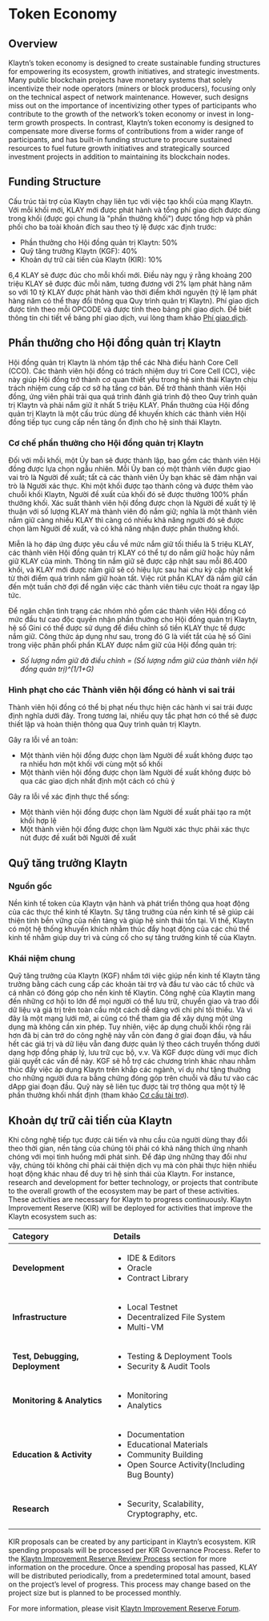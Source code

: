 # Token Economy <a id="token-economy"></a>

## Overview <a id="overview"></a>

Klaytn’s token economy is designed to create sustainable funding structures for empowering its ecosystem, growth initiatives, and strategic investments. Many public blockchain projects have monetary systems that solely incentivize their node operators \(miners or block producers\), focusing only on the technical aspect of network maintenance. However, such designs miss out on the importance of incentivizing other types of participants who contribute to the growth of the network’s token economy or invest in long-term growth prospects. In contrast, Klaytn’s token economy is designed to compensate more diverse forms of contributions from a wider range of participants, and has built-in funding structure to procure sustained resources to fuel future growth initiatives and strategically sourced investment projects in addition to maintaining its blockchain nodes.

## Funding Structure <a id="funding-structure"></a>

Cấu trúc tài trợ của Klaytn chạy liên tục với việc tạo khối của mạng Klaytn. Với mỗi khối mới, KLAY mới được phát hành và tổng phí giao dịch được dùng trong khối \(được gọi chung là "phần thưởng khối"\) được tổng hợp và phân phối cho ba toài khoản đích sau theo tỷ lệ được xác định trước:

* Phần thưởng cho Hội đồng quản trị Klaytn: 50%
* Quỹ tăng trưởng Klaytn \(KGF\): 40%
* Khoản dự trữ cải tiến của Klaytn \(KIR\): 10%

6,4 KLAY sẽ được đúc cho mỗi khối mới. Điều này ngụ ý rằng khoảng 200 triệu KLAY sẽ được đúc mỗi năm, tương đương với 2% lạm phát hàng năm so với 10 tỷ KLAY được phát hành vào thời điểm khởi nguyên \(tỷ lệ lạm phát hàng năm có thể thay đổi thông qua Quy trình quản trị Klaytn\). Phí giao dịch được tính theo mỗi OPCODE và được tính theo bảng phí giao dịch. Để biết thông tin chi tiết về bảng phí giao dịch, vui lòng tham khảo [Phí giao dịch](transaction-fees/transaction-fees.md).

## Phần thưởng cho Hội đồng quản trị Klaytn <a id="klaytn-governance-council-reward"></a>

Hội đồng quản trị Klaytn là nhóm tập thể các Nhà điều hành Core Cell \(CCO\). Các thành viên hội đồng có trách nhiệm duy trì Core Cell \(CC\), việc này giúp Hội đồng trở thành cơ quan thiết yếu trong hệ sinh thái Klaytn chịu trách nhiệm cung cấp cơ sở hạ tầng cơ bản. Để trở thành thành viên Hội đồng, ứng viên phải trải qua quá trình đánh giá trình độ theo Quy trình quản trị Klaytn và phải nắm giữ ít nhất 5 triệu KLAY. Phần thưởng của Hội đồng quản trị Klaytn là một cấu trúc dùng để khuyến khích các thành viên Hội đồng tiếp tục cung cấp nền tảng ổn định cho hệ sinh thái Klaytn.

### Cơ chế phần thưởng cho Hội đồng quản trị Klaytn <a id="klaytn-governance-council-reward-mechanism"></a>

Đối với mỗi khối, một Ủy ban sẽ được thành lập, bao gồm các thành viên Hội đồng được lựa chọn ngẫu nhiên. Mỗi Ủy ban có một thành viên được giao vai trò là Người đề xuất; tất cả các thành viên Ủy bạn khác sẽ đảm nhận vai trò là Người xác thực. Khi một khối được tạo thành công và được thêm vào chuỗi khối Klaytn, Người đề xuất của khối đó sẽ được thưởng 100% phần thưởng khối. Xác suất thành viên hội đồng được chọn là Người đề xuất tỷ lệ thuận với số lượng KLAY mà thành viên đó nắm giữ; nghĩa là một thành viên nắm giữ càng nhiều KLAY thì càng có nhiều khả năng người đó sẽ được chọn làm Người đề xuất, và có khả năng nhận được phần thưởng khối.

Miễn là họ đáp ứng được yêu cầu về mức nắm giữ tối thiểu là 5 triệu KLAY, các thành viên Hội đồng quản trị KLAY có thể tự do nắm giữ hoặc hủy nắm giữ KLAY của mình. Thông tin nắm giữ sẽ được cập nhật sau mỗi 86.400 khối, và KLAY mới được nắm giữ sẽ có hiệu lực sau hai chu kỳ cập nhật kể từ thời điểm quá trình nắm giữ hoàn tất. Việc rút phần KLAY đã nắm giữ cần đến một tuần chờ đợi để ngăn việc các thành viên tiêu cực thoát ra ngay lập tức.

Để ngăn chặn tình trạng các nhóm nhỏ gồm các thành viên Hội đồng có mức đầu tư cao độc quyền nhận phần thưởng cho Hội đồng quản trị Klaytn, hệ số Gini có thể được sử dụng để điều chỉnh số tiền KLAY thực tế được nắm giữ. Công thức áp dụng như sau, trong đó G là viết tắt của hệ số Gini trong việc phân phối phần KLAY được nắm giữ của Hội đồng quản trị:

* _Số lượng nắm giữ đã điều chỉnh = \(Số lượng nắm giữ của thành viên hội đồng quản trị\)^\(1/1+G\)_


### Hình phạt cho các Thành viên hội đồng có hành vi sai trái <a id="penalty-for-misbehaving-council-members"></a>

Thành viên hội đồng có thể bị phạt nếu thực hiện các hành vi sai trái được định nghĩa dưới đây. Trong tương lai, nhiều quy tắc phạt hơn có thể sẽ được thiết lập và hoàn thiện thông qua Quy trình quản trị Klaytn.

Gây ra lỗi về an toàn:

* Một thành viên hội đồng được chọn làm Người đề xuất không được tạo ra nhiều hơn một khối với cùng một số khối
* Một thành viên hội đồng được chọn làm Người đề xuất không được bỏ qua các giao dịch nhất định một cách có chủ ý

Gây ra lỗi về xác định thực thể sống:

* Một thành viên hội đồng được chọn làm Người đề xuất phải tạo ra một khối hợp lệ
* Một thành viên hội đồng được chọn làm Người xác thực phải xác thực nút được đề xuất bởi Người đề xuất

## Quỹ tăng trưởng Klaytn <a id="klaytn-growth-fund"></a>

### Nguồn gốc

Nền kinh tế token của Klaytn vận hành và phát triển thông qua hoạt động của các thực thể kinh tế Klaytn. Sự tăng trưởng của nền kinh tế sẽ giúp cải thiện tính bền vững của nền tảng và giúp hệ sinh thái tồn tại. Vì thế, Klaytn có một hệ thống khuyến khích nhằm thúc đẩy hoạt động của các chủ thể kinh tế nhằm giúp duy trì và củng cố cho sự tăng trưởng kinh tế của Klaytn.


### Khái niệm chung
Quỹ tăng trưởng của Klaytn (KGF) nhắm tới việc giúp nền kinh tế Klaytn tăng trưởng bằng cách cung cấp các khoản tài trợ và đầu tư vào các tổ chức và cá nhân có đóng góp cho nền kinh tế Klaytin. Công nghệ của Klaytin mang đến những cơ hội to lớn để mọi người có thể lưu trữ, chuyển giao và trao đổi dữ liệu và giá trị trên toàn cầu một cách dễ dàng với chi phí tối thiểu. Và vì đây là một mạng lưới mở, ai cũng có thể tham gia để xây dựng một ứng dụng mà không cần xin phép. Tuy nhiên, việc áp dụng chuỗi khối rộng rãi hơn đã bị cản trở do công nghệ này vẫn còn đang ở giai đoạn đầu, và hầu hết các giá trị và dữ liệu vẫn đang được quản lý theo cách truyền thống dưới dạng hợp đồng pháp lý, lưu trữ cục bộ, v.v. Và KGF được dùng với mục đích giải quyết các vấn đề này. KGF sẽ hỗ trợ các chương trình khác nhau nhằm thúc đẩy việc áp dụng Klaytn trên khắp các ngành, ví dụ như tặng thưởng cho những người đưa ra bằng chứng đóng góp trên chuỗi và đầu tư vào các dApp giai đoạn đầu. Quỹ này sẽ liên tục được tài trợ thông qua một tỷ lệ phần thưởng khối nhất định (tham khảo [Cơ cấu tài trợ](token-economy.md#funding-structure)).


## Khoản dự trữ cải tiến của Klaytn <a id="klaytn-improvement-reserve"></a>

Khi công nghệ tiếp tục được cải tiến và nhu cầu của người dùng thay đổi theo thời gian, nền tảng của chúng tôi phải có khả năng thích ứng nhanh chóng với mọi tình huống mới phát sinh. Để đáp ứng những thay đổi như vậy, chúng tôi không chỉ phải cải thiện dịch vụ mà còn phải thực hiện nhiều hoạt động khác nhau để duy trì hệ sinh thái của Klaytn. For instance, research and development for better technology, or projects that contribute to the overall growth of the ecosystem may be part of these activities. These activities are necessary for Klaytn to progress continuously. Klaytn Improvement Reserve (KIR) will be deployed for activities that improve the Klaytn ecosystem such as:



| Category                        | Details                                                                                                                            |
|:------------------------------- |:---------------------------------------------------------------------------------------------------------------------------------- |
| **Development**                 | <ul><li>IDE & Editors</li><li>Oracle</li><li>Contract Library</li>                             |
| **Infrastructure**              | <ul><li>Local Testnet</li><li>Decentralized File System</li><li>Multi-VM</li>                           |
| **Test, Debugging, Deployment** | <ul><li>Testing & Deployment Tools</li><li>Security & Audit Tools</li>                                                     |
| **Monitoring & Analytics**      | <ul><li>Monitoring</li><li>Analytics</li>                                                     |
| **Education & Activity**        | <ul><li>Documentation</li><li>Educational Materials</li><li>Community Building</li><li>Open Source Activity(Including Bug Bounty)</li> |
| **Research**                    | <ul><li>Security, Scalability, Cryptography, etc.</li></ul>                                                                                                         |


KIR proposals can be created by any participant in Klaytn’s ecosystem. KIR spending proposals will be processed per KIR Governance Process. Refer to the [Klaytn Improvement Reserve Review Process](governance.md#klaytn-improvement-reserve-review-process) section for more information on the procedure. Once a spending proposal has passed, KLAY will be distributed periodically, from a predetermined total amount, based on the project’s level of progress. This process may change based on the project size but is planned to be processed monthly.

For more information, please visit [Klaytn Improvement Reserve Forum](https://kir.klaytn.foundation/).
